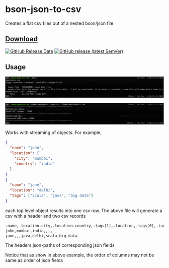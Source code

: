 # bson-json-to-csv

Creates a flat csv files out of a nested bson/json file

## [Download](https://github.com/bilal-fazlani/bson-json-to-csv/releases/latest/download/bson-json-to-csv)


[![GitHub Release Date](https://img.shields.io/github/release-date/bilal-fazlani/bson-json-to-csv?style=for-the-badge)](https://github.com/bilal-fazlani/bson-json-to-csv/releases/latest)
[![GitHub release (latest SemVer)](https://img.shields.io/github/v/release/bilal-fazlani/bson-json-to-csv?color=blue&label=version&sort=semver&style=for-the-badge)](https://github.com/bilal-fazlani/bson-json-to-csv/releases/latest/download/bson-json-to-csv)



## Usage

![help](/images/help.png)

![help](/images/usage.png)

Works with streaming of objects. For example,

```json
{
  "name": "john",
  "location": {
    "city": "mumbai",
    "country": "india"
  }
}
{
  "name": "jane",
  "location": "delhi",
  "tags": ["scala", "java", "big data"]
}
```

each top level object results into one csv row. The above file will generate a csv with a header and two csv records

```csv
.name,.location.city,.location.country,.tags[1],.location,.tags[0],.tags[2]
john,mumbai,india,,,,
jane,,,java,delhi,scala,big data
```

The headers json-paths of corresponding json fields

Notice that as show in above example, the order of columns may not be same as order of json fields



